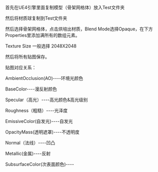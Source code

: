 首先在UE4引擎里面复制模型（骨架网格体）放入Test文件夹

然后将材质球复制到Test文件夹

然后选择骨架网格体，点击烘培出材质，Blend Mode选择Opaque，在下方Properties里添加满所有的数组元素。

Texture Size 一般选择 2048X2048

然后将所有贴图保存。

贴图对应关系：

AmbientOcclusion(AO)----环境光颜色

BaseColor----漫反射颜色

Specular（高光）----高光颜色&高光级别

Roughness（粗糙）----光泽度

EmissiveColor(自发光)----自发光

OpacityMass(透明遮罩)----不透明度

Normal（法线）----凹凸

Metallic(金属)----反射

SubsurfaceColor(次表面颜色)----

